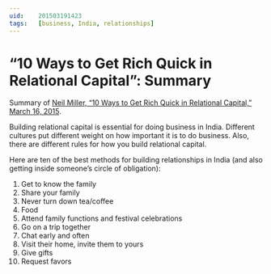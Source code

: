 ```yaml
---
uid:	201503191423
tags:	[business, India, relationships]
---
```


# “10 Ways to Get Rich Quick in Relational Capital”: Summary

Summary of [Neil Miller, “10 Ways to Get Rich Quick in Relational Capital,” March 16, 2015](http://learningindia.in/building-relational-capital/).

Building relational capital is essential for doing business in India. Different cultures put different weight on how important it is to do business. Also, there are different rules for how you build relational capital.

Here are ten of the best methods for building relationships in India (and also getting inside someone’s circle of obligation):

1. Get to know the family
2. Share your family
3. Never turn down tea/coffee
4. Food
5. Attend family functions and festival celebrations
6. Go on a trip together
7. Chat early and often
8. Visit their home, invite them to yours
9. Give gifts
10. Request favors

